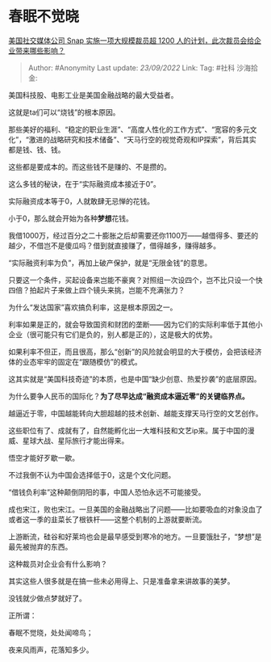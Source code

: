 # 春眠不觉晓
[美国社交媒体公司 Snap 实施一项大规模裁员超 1200 人的计划，此次裁员会给企业带来哪些影响？](https://www.zhihu.com/question/553088677/answer/2683808942)

> Author: #Anonymity
> Last update: *23/09/2022*
> Link:
> Tag: #社科
> 沙海拾金:

美国科技股、电影工业是美国金融战略的最大受益者。

这就是ta们可以“烧钱”的根本原因。

那些美好的福利、“稳定的职业生涯”、“高度人性化的工作方式”、“宽容的多元文化”，“激进的战略研究和技术储备”、“天马行空的视觉奇观和IP探索”，背后其实都是钱、钱、钱。

这些都是要成本的。而这些钱不是赚的、不是攒的。

这么多钱的秘诀，在于“实际融资成本接近于0”。

实际融资成本等于0，人就敢肆无忌惮的花钱。

小于0，那么就会开始为各种**梦想**花钱。

我借1000万，经过百分之二十膨胀之后却需要还你1100万——越借得多、要还的越少，不借岂不是傻瓜吗？借到就直接赚了，借得越多，赚得越多。

“实际融资利率为负”，再加上破产保护，就是“无限金钱”的意思。

只要这一个条件，买起设备来岂能不豪爽？对照组一次设四个，岂不比只设一个快四倍？拍起片子来做上四个镜头来挑，岂能不充满张力？

为什么“发达国家”喜欢搞负利率，这是根本原因之一。

利率如果是正的，就会导致国资和财团的垄断——因为它们的实际利率低于其他小企业（很可能只有它们是负的，别人都是正的），这是极大的优势。

如果利率不但正，而且很高，那么“创新”的风险就会明显的大于模仿，会把该经济体的业态牢牢的固定在“跟随模仿”的模式。

这其实就是“美国科技奇迹”的本质，也是中国“缺少创意、热爱抄袭”的底层原因。

为什么要争人民币的国际化？**为了尽早达成“融资成本逼近零”的关键临界点。**

越逼近于零，中国越能转向大胆超越的技术创新、越能支撑天马行空的文艺创作。

这些职位有了、成就有了，自然能孵化出一大堆科技和文艺ip来。属于中国的漫威、星球大战、星际旅行才能出得来。

悟空才能好歹歇一歇。

不过我倒不认为中国会选择低于0，这是个文化问题。

“借钱负利率”这种颠倒阴阳的事，中国人恐怕永远不可能接受。

成也宋江，败也宋江。一旦美国的金融战略出了问题——比如要吸血的对象没血了或者这一季的韭菜长了根铁杆——这整个机制的上游就要断流。

上游断流，硅谷和好莱坞也会是最早感受到寒冷的地方。一旦要饿肚子，“梦想”是最先被抛弃的东西。

这种裁员对企业会有什么影响？

其实这些人很多就是在搞一些未必用得上、只是准备拿来讲故事的美梦。

没钱就少做点梦就好了。

正所谓：

春眠不觉晓，处处闻啼鸟；

夜来风雨声，花落知多少。